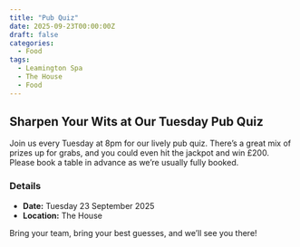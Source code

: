 ```yaml
---
title: "Pub Quiz"
date: 2025-09-23T00:00:00Z
draft: false
categories:
  - Food
tags:
  - Leamington Spa
  - The House
  - Food
---
```


## Sharpen Your Wits at Our Tuesday Pub Quiz

Join us every Tuesday at 8pm for our lively pub quiz. There’s a great mix of prizes up for grabs, and you could even hit the jackpot and win £200. Please book a table in advance as we’re usually fully booked.

### Details
- **Date:** Tuesday 23 September 2025
- **Location:** The House

Bring your team, bring your best guesses, and we’ll see you there!